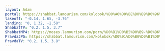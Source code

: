```yaml
---
layout: Adam
portal: https://shabbat.lamourism.com/kolobok/%D0%A6%D0%BE%D0%B9%D0%96%D0%AB%D0%92/%D0%9F%D1%83%D1%82%D0%B8%D0%BD%D0%92%D0%9E%D0%A0/scene.gltf
takeoff: "-0.14, 1.65, -3.76"
landing: "0, 1.32, -2.58"
ShabbatTV: "0.2, 1.5, 3.7"
ShabbatMP4: https://moses.lamourism.com/porn/%D0%B1%D0%B5%D0%B9-%D0%B6%D0%B8%D0%B4%D0%BE%D0%B2-%D1%81%D0%BF%D0%B0%D1%81%D0%B0%D0%B9-%D1%80%D0%BE%D1%81%D1%81%D0%B8%D1%8E.mp4?debug=🦋
PravdaJPG: https://shabbat.lamourism.com/kolobok/%D0%91%D0%B0%D0%B1%D0%BE%D1%87%D0%BA%D0%B8.jpg
PravdaTV: "0.2, 1.5, 3.8"
---
```

